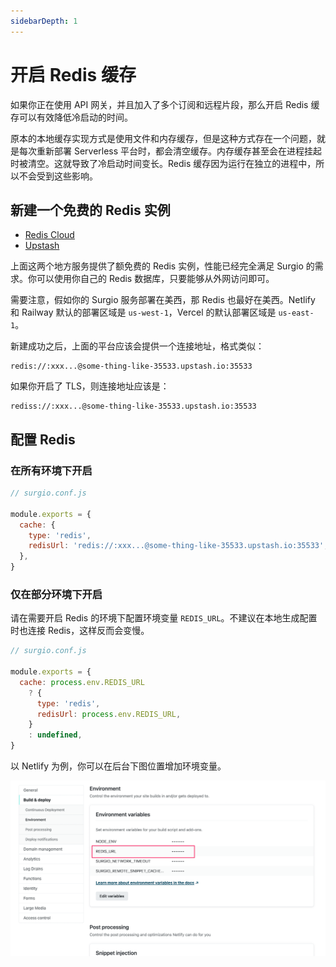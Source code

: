 ```yaml
---
sidebarDepth: 1
---
```


# 开启 Redis 缓存

如果你正在使用 API 网关，并且加入了多个订阅和远程片段，那么开启 Redis 缓存可以有效降低冷启动的时间。

原本的本地缓存实现方式是使用文件和内存缓存，但是这种方式存在一个问题，就是每次重新部署 Serverless 平台时，都会清空缓存。内存缓存甚至会在进程挂起时被清空。这就导致了冷启动时间变长。Redis 缓存因为运行在独立的进程中，所以不会受到这些影响。

## 新建一个免费的 Redis 实例

- [Redis Cloud](https://redis.com/try-free/)
- [Upstash](https://upstash.com/redis/)

上面这两个地方服务提供了额免费的 Redis 实例，性能已经完全满足 Surgio 的需求。你可以使用你自己的 Redis 数据库，只要能够从外网访问即可。

需要注意，假如你的 Surgio 服务部署在美西，那 Redis 也最好在美西。Netlify 和 Railway 默认的部署区域是 `us-west-1`，Vercel 的默认部署区域是 `us-east-1`。

新建成功之后，上面的平台应该会提供一个连接地址，格式类似：

```
redis://:xxx...@some-thing-like-35533.upstash.io:35533
```

如果你开启了 TLS，则连接地址应该是：

```
rediss://:xxx...@some-thing-like-35533.upstash.io:35533
```

## 配置 Redis

### 在所有环境下开启

```js
// surgio.conf.js

module.exports = {
  cache: {
    type: 'redis',
    redisUrl: 'redis://:xxx...@some-thing-like-35533.upstash.io:35533',
  },
}
```

### 仅在部分环境下开启

请在需要开启 Redis 的环境下配置环境变量 `REDIS_URL`。不建议在本地生成配置时也连接 Redis，这样反而会变慢。

```js
// surgio.conf.js

module.exports = {
  cache: process.env.REDIS_URL
    ? {
      type: 'redis',
      redisUrl: process.env.REDIS_URL,
    }
    : undefined,
}
```

以 Netlify 为例，你可以在后台下图位置增加环境变量。

![](../images/netlify-redis-config.png)
